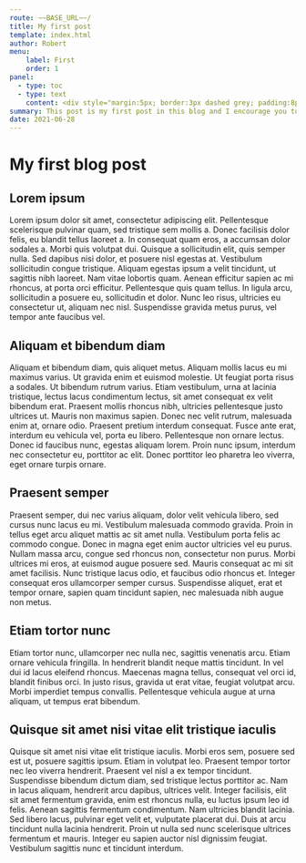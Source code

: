 ```yaml
---
route: ~~BASE_URL~~/
title: My first post
template: index.html
author: Robert
menu: 
    label: First
    order: 1
panel:
  - type: toc
  - type: text
    content: <div style="margin:5px; border:3px dashed grey; padding:8px;">This is <strong>additional</strong> side panel entry.</div>
summary: This post is my first post in this blog and I encourage you to read it.
date: 2021-06-28
---
```


# My first blog post

## Lorem ipsum

Lorem ipsum dolor sit amet, consectetur adipiscing elit. Pellentesque scelerisque pulvinar quam, sed tristique sem mollis a. Donec facilisis dolor felis, eu blandit tellus laoreet a. In consequat quam eros, a accumsan dolor sodales a. Morbi quis volutpat dui. Quisque a sollicitudin elit, quis semper nulla. Sed dapibus nisi dolor, et posuere nisl egestas at. Vestibulum sollicitudin congue tristique. Aliquam egestas ipsum a velit tincidunt, ut sagittis nibh laoreet. Nam vitae lobortis quam. Aenean efficitur sapien ac mi rhoncus, at porta orci efficitur. Pellentesque quis quam tellus. In ligula arcu, sollicitudin a posuere eu, sollicitudin et dolor. Nunc leo risus, ultricies eu consectetur ut, aliquam nec nisl. Suspendisse gravida metus purus, vel tempor ante faucibus vel.

## Aliquam et bibendum diam

Aliquam et bibendum diam, quis aliquet metus. Aliquam mollis lacus eu mi maximus varius. Ut gravida enim et euismod molestie. Ut feugiat porta risus a sodales. Ut bibendum rutrum varius. Etiam vestibulum, urna at lacinia tristique, lectus lacus condimentum lectus, sit amet consequat ex velit bibendum erat. Praesent mollis rhoncus nibh, ultricies pellentesque justo ultrices ut. Mauris non maximus sapien. Donec nec velit rutrum, malesuada enim at, ornare odio. Praesent pretium interdum consequat. Fusce ante erat, interdum eu vehicula vel, porta eu libero. Pellentesque non ornare lectus. Donec id faucibus nunc, egestas aliquam lorem. Proin nunc ipsum, interdum nec consectetur eu, porttitor ac elit. Donec porttitor leo pharetra leo viverra, eget ornare turpis ornare.

## Praesent semper

Praesent semper, dui nec varius aliquam, dolor velit vehicula libero, sed cursus nunc lacus eu mi. Vestibulum malesuada commodo gravida. Proin in tellus eget arcu aliquet mattis ac sit amet nulla. Vestibulum porta felis ac commodo congue. Donec in magna eget enim auctor ultricies vel eu purus. Nullam massa arcu, congue sed rhoncus non, consectetur non purus. Morbi ultrices mi eros, at euismod augue posuere sed. Mauris consequat ac mi sit amet facilisis. Nunc tristique lacus odio, et faucibus odio rhoncus et. Integer consequat eros ullamcorper semper cursus. Suspendisse aliquet, erat et tempor ornare, sapien quam tincidunt sapien, nec malesuada nibh augue non metus.

## Etiam tortor nunc

Etiam tortor nunc, ullamcorper nec nulla nec, sagittis venenatis arcu. Etiam ornare vehicula fringilla. In hendrerit blandit neque mattis tincidunt. In vel dui id lacus eleifend rhoncus. Maecenas magna tellus, consequat vel orci id, blandit finibus orci. In justo risus, gravida ut erat vitae, feugiat volutpat arcu. Morbi imperdiet tempus convallis. Pellentesque vehicula augue at urna aliquam, ut tempus erat bibendum.

## Quisque sit amet nisi vitae elit tristique iaculis

Quisque sit amet nisi vitae elit tristique iaculis. Morbi eros sem, posuere sed est ut, posuere sagittis ipsum. Etiam in volutpat leo. Praesent tempor tortor nec leo viverra hendrerit. Praesent vel nisl a ex tempor tincidunt. Suspendisse bibendum dictum diam, sed tristique lectus porttitor ac. Nam in lacus aliquam, hendrerit arcu dapibus, ultrices velit. Integer facilisis, elit sit amet fermentum gravida, enim est rhoncus nulla, eu luctus ipsum leo id felis. Aenean sagittis fermentum condimentum. Nam ultricies blandit lacinia. Sed libero lacus, pulvinar eget velit et, vulputate placerat dui. Duis at arcu tincidunt nulla lacinia hendrerit. Proin ut nulla sed nunc scelerisque ultrices fermentum et mauris. Integer eu sapien auctor nisl dignissim feugiat. Vestibulum sagittis nunc et tincidunt interdum.
